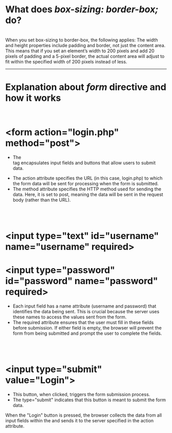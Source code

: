 # What does <i>box-sizing: border-box;</i>  do?
<br>
When you set box-sizing to border-box, the following applies:
The width and height properties include padding and border, not just the content area. 
This means that if you set an element’s width to 200 pixels and add 20 pixels of padding and a 5-pixel border, 
the actual content area will adjust to fit within the specified width of 200 pixels instead of less.


---------------------------------------------------------------------------------------------------------------------------------------------------
# Explanation about <i>form</i> directive and how it works   <br><br>

# &lt;form action="login.php" method="post"&gt;

- The <form> tag encapsulates input fields and buttons that allow users to submit data.
- The action attribute specifies the URL (in this case, login.php) to which the form data will 
   be sent for processing when the form is submitted.
- The method attribute specifies the HTTP method used for sending the data. 
   Here, it is set to post, meaning the data will be sent in the request body (rather than the URL).  
<br>
<br>

# &lt;input type="text" id="username" name="username" required&gt;
# &lt;input type="password" id="password" name="password" required&gt;

- Each input field has a name attribute (username and password) that identifies the data being sent. 
  This is crucial because the server uses these names to access the values sent from the form.
- The required attribute ensures that the user must fill in these fields before submission. 
   If either field is empty, the browser will prevent the form from being submitted and prompt the user 
   to complete the fields.

<br>
<br>   

# &lt;input type="submit" value="Login"&gt;

- This button, when clicked, triggers the form submission process. 
- The type="submit" indicates that this button is meant to submit the form data.

When the "Login" button is pressed, the browser collects the data from all input 
fields within the <form> and sends it to the server specified in the action attribute.
